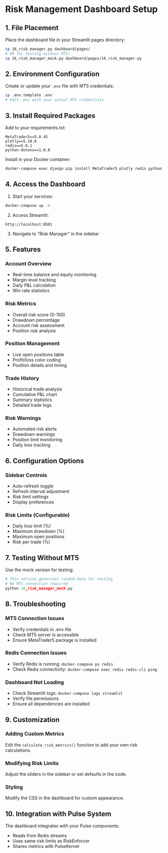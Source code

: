 # Risk Management Dashboard Setup

## 1. File Placement

Place the dashboard file in your Streamlit pages directory:
```bash
cp 16_risk_manager.py dashboard/pages/
# OR for testing without MT5:
cp 16_risk_manager_mock.py dashboard/pages/16_risk_manager.py
```

## 2. Environment Configuration

Create or update your `.env` file with MT5 credentials:
```bash
cp .env.template .env
# Edit .env with your actual MT5 credentials
```

## 3. Install Required Packages

Add to your requirements.txt:
```
MetaTrader5==5.0.45
plotly==5.18.0
redis==5.0.1
python-dotenv==1.0.0
```

Install in your Docker container:
```bash
docker-compose exec django pip install MetaTrader5 plotly redis python-dotenv
```

## 4. Access the Dashboard

1. Start your services:
```bash
docker-compose up -d
```

2. Access Streamlit:
```
http://localhost:8501
```

3. Navigate to "Risk Manager" in the sidebar

## 5. Features

### Account Overview
- Real-time balance and equity monitoring
- Margin level tracking
- Daily P&L calculation
- Win rate statistics

### Risk Metrics
- Overall risk score (0-100)
- Drawdown percentage
- Account risk assessment
- Position risk analysis

### Position Management
- Live open positions table
- Profit/loss color coding
- Position details and timing

### Trade History
- Historical trade analysis
- Cumulative P&L chart
- Summary statistics
- Detailed trade logs

### Risk Warnings
- Automated risk alerts
- Drawdown warnings
- Position limit monitoring
- Daily loss tracking

## 6. Configuration Options

### Sidebar Controls
- Auto-refresh toggle
- Refresh interval adjustment
- Risk limit settings
- Display preferences

### Risk Limits (Configurable)
- Daily loss limit (%)
- Maximum drawdown (%)
- Maximum open positions
- Risk per trade (%)

## 7. Testing Without MT5

Use the mock version for testing:
```python
# This version generates random data for testing
# No MT5 connection required
python 16_risk_manager_mock.py
```

## 8. Troubleshooting

### MT5 Connection Issues
- Verify credentials in .env file
- Check MT5 server is accessible
- Ensure MetaTrader5 package is installed

### Redis Connection Issues
- Verify Redis is running: `docker-compose ps redis`
- Check Redis connectivity: `docker-compose exec redis redis-cli ping`

### Dashboard Not Loading
- Check Streamlit logs: `docker-compose logs streamlit`
- Verify file permissions
- Ensure all dependencies are installed

## 9. Customization

### Adding Custom Metrics
Edit the `calculate_risk_metrics()` function to add your own risk calculations.

### Modifying Risk Limits
Adjust the sliders in the sidebar or set defaults in the code.

### Styling
Modify the CSS in the dashboard for custom appearance.

## 10. Integration with Pulse System

The dashboard integrates with your Pulse components:
- Reads from Redis streams
- Uses same risk limits as RiskEnforcer
- Shares metrics with PulseKernel
